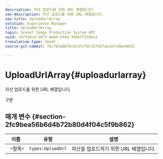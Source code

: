 ```yaml
---
description: 자산 업로드를 위한 URL 배열입니다.
seo-description: 자산 업로드를 위한 URL 배열입니다.
seo-title: UploadUrlArray
solution: Experience Manager
title: UploadUrlArray
topic: Scene7 Image Production System API
uuid: cb7338cd-5873-4e84-bf6d-39abff3166cd
translation-type: tm+mt
source-git-commit: 7bc7b3a86fbcdc57cfdc31745fae3afc06e44b15

---
```



# UploadUrlArray{#uploadurlarray}

자산 업로드를 위한 URL 배열입니다.

구문

## 매개 변수 {#section-2fc9bea56b6d4b72b80d4f04c5f9b862}

| 이름 | 유형 | 설명 |
|---|---|---|
| ` *`항목`*` | `types:UploadUrl` | 자산을 업로드하기 위한 URL 배열입니다. |

